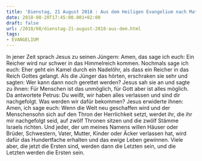 ```yaml
---
title: 'Dienstag, 21 August 2018 : Aus dem Heiligen Evangelium nach Matthäus - Mt 19,23-30.'
date: 2018-08-20T17:45:00.001+02:00
draft: false
url: /2018/08/dienstag-21-august-2018-aus-dem.html
tags: 
- EVANGELIUM
---
```


In jener Zeit sprach Jesus zu seinen Jüngern: Amen, das sage ich euch: Ein Reicher wird nur schwer in das Himmelreich kommen. Nochmals sage ich euch: Eher geht ein Kamel durch ein Nadelöhr, als dass ein Reicher in das Reich Gottes gelangt. Als die Jünger das hörten, erschraken sie sehr und sagten: Wer kann dann noch gerettet werden? Jesus sah sie an und sagte zu ihnen: Für Menschen ist das unmöglich, für Gott aber ist alles möglich. Da antwortete Petrus: Du weißt, wir haben alles verlassen und sind dir nachgefolgt. Was werden wir dafür bekommen? Jesus erwiderte ihnen: Amen, ich sage euch: Wenn die Welt neu geschaffen wird und der Menschensohn sich auf den Thron der Herrlichkeit setzt, werdet ihr, die ihr mir nachgefolgt seid, auf zwölf Thronen sitzen und die zwölf Stämme Israels richten. Und jeder, der um meines Namens willen Häuser oder Brüder, Schwestern, Vater, Mutter, Kinder oder Äcker verlassen hat, wird dafür das Hundertfache erhalten und das ewige Leben gewinnen. Viele aber, die jetzt die Ersten sind, werden dann die Letzten sein, und die Letzten werden die Ersten sein.